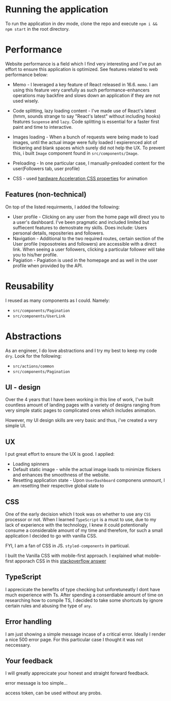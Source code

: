 # Running the application

To run the application in dev mode, clone the repo and execute `npm i && npm start` in the root directory.

# Performance

Website performance is a field which I find very interesting and I've put an effort to ensure this application is optimized. See features related to web performance below:

- Memo - I leveraged a key feature of React released in 16.6. `memo`. I am using this feature very carefully as such performance-enhancers operations may backfire and slows down an application if they are not used wisely.

- Code splitting, lazy loading content - I've made use of React's latest (hmm, sounds strange to say "React's latest" without including hooks) features `Suspense` and `lazy`. Code splitting is essential for a faster first paint and time to interactive.

- Images loading - When a bunch of requests were being made to load images, until the actual image were fully loaded I expierenced alot of flickering and blank spaces which surely did not help the UX. To prevent this, i built `Image` component found in `src/components/Image`.

- Preloading - In one particular case, I manually-preloaded content for the user(Followers tab, user profile)

- CSS - used [hardware Acceleration CSS properties](https://www.sitepoint.com/introduction-to-hardware-acceleration-css-animations/) for animation

## Features (non-technical)

On top of the listed requirments, I added the following:

- User profile - Clicking on any user from the home page will direct you to a user's dashboard. I've been pragmatic and included limited but suffiecent features to demostrate my skills. Does include: Users personal details, repositeries and followers.
- Navigation - Additional to the two required routes, certain section of the User profile (reposotreies and followers) are accessible with a direct link. When seeing a user followers, clicking a particular follower will take you to his/her profile.
- Pagiation - Pagiation is used in the homepage and as well in the user profile when provided by the API.

# Reusability

I reused as many components as I could. Namely:

- `src/components/Pagination`
- `src/components/UserLink`

# Abstractions

As an engineer, I do love abstractions and I try my best to keep my code `dry`. Look for the following:

- `src/actions/common`
- `src/components/Pagination`

## UI - design

Over the 4 years that I have been working in this line of work, I've built countless amount of landing pages with a variety of designs ranging from very simple static pages to complicated ones which includes animation.

However, my UI design skills are very basic and thus, i've created a very simple UI.

## UX

I put great effort to ensure the UX is good. I applied:

- Loading spinners
- Default static image - while the actual image loads to minimize flickers and enhances the smoothness of the website.
- Resetting application state - Upon `UserDashboard` componens unmount, I am resetting their respective global state to

## CSS

One of the early decision which I took was on whether to use any `CSS` processor or not. When I learned `TypeScript` is a must to use, due to my lack of experience with the technology, I knew it could potentionally consume a considerable amount of my time and therefore, for such a small application I decided to go with vanilla CSS.

FYI, I am a fan of CSS in JS. `styled-components` in particual.

I built the Vanilla CSS with mobile-first approach. I explained what mobile-first apporach CSS in this [stackoverflow answer](https://stackoverflow.com/questions/51233235/css-techniques-for-responsive-web-design/51233397#answer-51233397)

## TypeScript

I apprecicate the benefits of type checking but unforetuneatly I dont have much experience with Ts. After spending a conserdiable amount of time on researching how to compile TS, I decided to take some shortcuts by ignore certain rules and abusing the type of `any`.

## Error handling

I am just showing a simple message incase of a critical error. Ideally I render a nice 500 error page. For this particular case I thought it was not neccessary.

## Your feedback

I will greatly apprecicate your honest and straight forward feedback.

error message is too simple...

access token, can be used without any probs.
